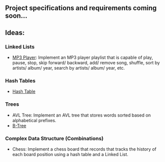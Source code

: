 ## Project specifications and requirements coming soon...

## Ideas:

### Linked Lists

- [MP3 Player](/Projects/MP3Player.js): Implement an MP3 player playlist that is capable of play, pause, stop, skip forward/ backward, add/ remove song, shuffle, sort by artists/ album/ year, search by artists/ album/ year, etc.

### Hash Tables

- [Hash Table](http://cs.boisestate.edu/~jhyeh/cs321/cs321_fall18/lab3.pdf)

### Trees

- AVL Tree: Implement an AVL tree that stores words sorted based on alphabetical prefixes.
- [B-Tree](http://cs.boisestate.edu/~jhyeh/cs321/cs321_fall18/lab4.pdf)

### Complex Data Structure (Combinations)

- Chess: Implement a chess board that records that tracks the history of each board position using a hash table and a Linked List.
